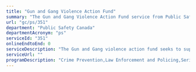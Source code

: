 ```yaml
---
title: "Gun and Gang Violence Action Fund"
summary: "The Gun and Gang Violence Action Fund service from Public Safety Canada is not available end-to-end online, according to the GC Service Inventory."
url: "gc/ps/351"
department: "Public Safety Canada"
departmentAcronym: "ps"
serviceId: "351"
onlineEndtoEnd: 0
serviceDescription: "The Gun and Gang violence action fund seeks to support law enforcement and intervention initiatives at the provincial/territorial, municipal and community levels by providing funding to provincial and territorial governments to support police services and other organizations in enhancing efforts to prevent, disrupt and combat gun and gang violence, and increase awareness and understanding of related issues."
serviceUrl: ""
programDescription: "Crime Prevention,Law Enforcement and Policing,Serious and Organized Crime"
---
```

